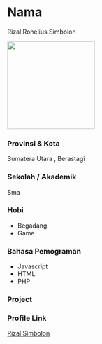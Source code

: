 # Nama
 Rizal Ronelius Simbolon

 <img src="https://avatars.githubusercontent.com/u/31589259?v=4" width="200" height="200" align="center"/>

 ### Provinsi & Kota

 Sumatera Utara , Berastagi

 ### Sekolah / Akademik

Sma

 ### Hobi

 - Begadang
 - Game


 ### Bahasa Pemograman 

 - Javascript
 - HTML
 - PHP

 ### Project



 ### Profile Link

 [Rizal Simbolon](https://github.com/lo9ic)
